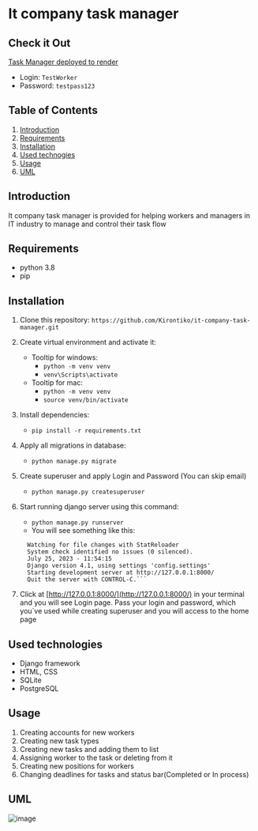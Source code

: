 # It company task manager

## Check it Out

[Task Manager deployed to render](https://task-manager-n7we.onrender.com)
- Login: ```TestWorker```
- Password: ```testpass123```
## Table of Contents
 1. [Introduction](#introduction)
 2. [Requirements](#requirements)
 3. [Installation](#installation)
 4. [Used technogies](#used-technologies)
 5. [Usage](#usage)
 6. [UML](#uml)


## Introduction
It company task manager is provided for helping
workers and managers in IT industry to manage and control
their task flow

## Requirements
* python 3.8
* pip

## Installation
1. Clone this repository:
    ```https://github.com/Kirontiko/it-company-task-manager.git```
2. Create virtual environment and activate it:
   * Tooltip for windows:
     - ```python -m venv venv``` 
     - ```venv\Scripts\activate```
   * Tooltip for mac:
     - ```python -m venv venv```
     - ```source venv/bin/activate```

3. Install dependencies:
    - ```pip install -r requirements.txt```

4. Apply all migrations in database:
   - ```python manage.py migrate```

5. Create superuser and apply Login and Password
   (You can skip email)
   - ```python manage.py createsuperuser```

6. Start running django server using this command:
   - ```python manage.py runserver```
   - You will see something like this:
   ```
     Watching for file changes with StatReloader
     System check identified no issues (0 silenced).
     July 25, 2023 - 11:54:15
     Django version 4.1, using settings 'config.settings'
     Starting development server at http://127.0.0.1:8000/
     Quit the server with CONTROL-C.```
7. Click at [http://127.0.0.1:8000/](http://127.0.0.1:8000/) in your terminal 
   and you will see Login page. Pass your login and password,
   which you`ve used while creating superuser and you will 
   access to the home page

## Used technologies
- Django framework
- HTML, CSS
- SQLite
- PostgreSQL

## Usage
1. Creating accounts for new workers
2. Creating new task types
3. Creating new tasks and adding them to list
4. Assigning worker to the task or deleting from it
5. Creating new positions for workers
6. Changing deadlines for tasks and status bar(Completed or In process)

## UML
![image](https://github.com/Kirontiko/it-company-task-manager/assets/90575903/deb50426-0d98-496a-9ce2-e494d5e15dad)
